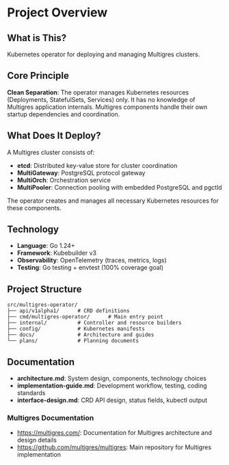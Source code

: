# Project Overview

## What is This?

Kubernetes operator for deploying and managing Multigres clusters.

## Core Principle

**Clean Separation**: The operator manages Kubernetes resources (Deployments, StatefulSets, Services) only. It has no knowledge of Multigres application internals. Multigres components handle their own startup dependencies and coordination.

## What Does It Deploy?

A Multigres cluster consists of:
- **etcd**: Distributed key-value store for cluster coordination
- **MultiGateway**: PostgreSQL protocol gateway
- **MultiOrch**: Orchestration service
- **MultiPooler**: Connection pooling with embedded PostgreSQL and pgctld

The operator creates and manages all necessary Kubernetes resources for these components.

## Technology

- **Language**: Go 1.24+
- **Framework**: Kubebuilder v3
- **Observability**: OpenTelemetry (traces, metrics, logs)
- **Testing**: Go testing + envtest (100% coverage goal)

## Project Structure

```
src/multigres-operator/
├── api/v1alpha1/      # CRD definitions
├── cmd/multigres-operator/      # Main entry point
├── internal/          # Controller and resource builders
├── config/            # Kubernetes manifests
├── docs/              # Architecture and guides
└── plans/             # Planning documents
```

## Documentation

- **architecture.md**: System design, components, technology choices
- **implementation-guide.md**: Development workflow, testing, coding standards
- **interface-design.md**: CRD API design, status fields, kubectl output

### Multigres Documentation

- https://multigres.com/: Documentation for Multigres architecture and design details
- https://github.com/multigres/multigres: Main repository for Multigres implementation
